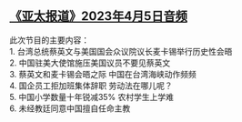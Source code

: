 <!--1680733845000-->
[《亚太报道》2023年4月5日音频](https://www.rfa.org/mandarin/yataibaodao/apr-audio/yp-04052023151604.html)
------

<p>此次节目的主要内容：<br/>1. 台湾总统蔡英文与美国国会众议院议长麦卡锡举行历史性会晤<br/>2. 中国驻美大使馆施压美国议员不要见蔡英文<br/>3. 蔡英文和麦卡锡会晤之际 中国在台湾海峡动作频频<br/>4. 国企员工拒加班集体辞职 劳动法在哪儿呢？<br/>5. 中国小学数量十年锐减35% 农村学生上学难<br/>6. 未经教廷同意中国擅自任命主教</p>
